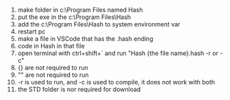 1. make folder in c:\Program Files named Hash
2. put the exe in the c:\Program Files\Hash
3. add the c:\Program Files\Hash to system environment var
4. restart pc
5. make a file in VSCode that has the .hash ending
6. code in Hash in that file
7. open terminal with ctrl+shift+` and run "Hash {the file name}.hash -r or -c"
8. {} are not required to run
9. "" are not required to run
10. -r is used to run, and -c is used to compile, it does not work with both
11. the STD folder is nor required for download
